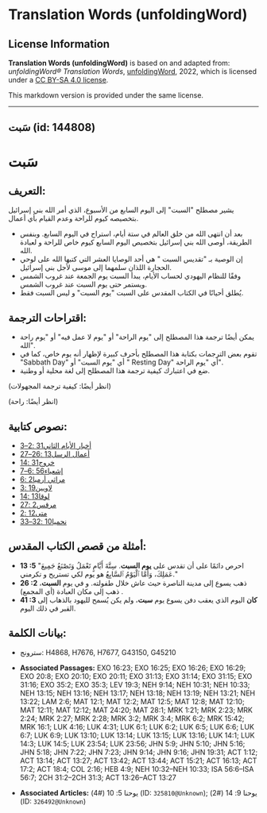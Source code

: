# Translation Words (unfoldingWord)

## License Information

**Translation Words (unfoldingWord)** is based on and adapted from: _unfoldingWord® Translation Words_, [unfoldingWord](https://unfoldingword.org/utw), 2022, which is licensed under a [CC BY-SA 4.0 license](https://creativecommons.org/licenses/by-sa/4.0/legalcode.en).

This markdown version is provided under the same license.



--------------------------------

## سَبت (id: 144808)

سَبت
====

التعريف:
--------

يشير مصطلح "السبت" إلى اليوم السابع من الأسبوع، الذي أمر الله بني إسرائيل بتخصيصه كيوم للراحة وعدم القيام بأي أعمال.

* بعد أن انتهى الله من خلق العالم في ستة أيام، استراح في اليوم السابع. وبنفس الطريقة، أوصى الله بني إسرائيل بتخصيص اليوم السابع كيوم خاص للراحة و لعبادة الله.
* إن الوصية بـ "تقديس السبت " هي أحد الوصايا العشر التي كتبها الله على لوحي الحجارة اللذان سلمهما إلى موسى لأجل بني إسرائيل.
* وفقًا للنظام اليهودي لحساب الأيام، يبدأ السبت يوم الجمعة عند غروب الشمس ويستمر حتى يوم السبت عند غروب الشمس.
* يُطلق أحيانًا في الكتاب المقدس على السبت "يوم السبت" و ليس السبت فقط.

اقتراحات الترجمة:
-----------------

* يمكن أيضًا ترجمة هذا المصطلح إلى "يوم الراحة" أو "يوم لا عمل فيه" أو "يوم راحة الله".
* تقوم بعض الترجمات بكتابة هذا المصطلح بأحرف كبيرة لإظهار أنه يوم خاص، كما في "Sabbath Day" أي "يوم السبت" أو " Resting Day" أي "يوم الراحة".
* ضع في اعتبارك كيفية ترجمة هذا المصطلح إلى لغة محلية أو وطنية.

(انظر أيضًا: كيفية ترجمة المجهولات)

(انظر أيضًا: راحة)

نصوص كتابية:
------------

* [أخبار الأيام الثاني31 :2–3](https://ref.ly/2Chr31:2-2Chr31:3)
* [أعمال الرسل13 :26–27](https://ref.ly/Acts13:26-Acts13:27)
* [خروج31 :14](https://ref.ly/Exod31:14)
* [إشعياء56 :6–7](https://ref.ly/Isa56:6-Isa56:7)
* [مراثي أرميا2 :6](https://ref.ly/Lam2:6)
* [لاويين19 :3](https://ref.ly/Lev19:3)
* [لوقا13 :14](https://ref.ly/Luke13:14)
* [مرقس2 :27](https://ref.ly/Mark2:27)
* [متى12 :2](https://ref.ly/Matt12:2)
* [نحميا10 :32–33](https://ref.ly/Neh10:32-Neh10:33)

أمثلة من قصص الكتاب المقدس:
---------------------------

* **13 :5** "احرص دائمًا على أن تقدس على **يوم السبت**. سِتَّةَ أَيَّامٍ تَعْمَلُ وَتَصْنَعُ جَمِيعَ عَمَلِكَ، وَأَمَّا ٱلْيَوْمُ ٱلسَّابِعُ هو يوم لكي تستريح و تكرمني."
* **26 :2** ذهب يسوع إلى مدينة الناصرة حيث عاش خلال طفولته. و في يوم **السبت**، ذهب إلى مكان العبادة (أي المجمع) .
* **41 :3 كان** اليوم الذي يعقب دفن يسوع يوم **سبت**، ولم يكن يُسمح لليهود بالذهاب إلى القبر في ذلك اليوم.

بيانات الكلمة:
--------------

* سترونج: H4868, H7676, H7677, G43150, G45210

* **Associated Passages:** EXO 16:23; EXO 16:25; EXO 16:26; EXO 16:29; EXO 20:8; EXO 20:10; EXO 20:11; EXO 31:13; EXO 31:14; EXO 31:15; EXO 31:16; EXO 35:2; EXO 35:3; LEV 19:3; NEH 9:14; NEH 10:31; NEH 10:33; NEH 13:15; NEH 13:16; NEH 13:17; NEH 13:18; NEH 13:19; NEH 13:21; NEH 13:22; LAM 2:6; MAT 12:1; MAT 12:2; MAT 12:5; MAT 12:8; MAT 12:10; MAT 12:11; MAT 12:12; MAT 24:20; MAT 28:1; MRK 1:21; MRK 2:23; MRK 2:24; MRK 2:27; MRK 2:28; MRK 3:2; MRK 3:4; MRK 6:2; MRK 15:42; MRK 16:1; LUK 4:16; LUK 4:31; LUK 6:1; LUK 6:2; LUK 6:5; LUK 6:6; LUK 6:7; LUK 6:9; LUK 13:10; LUK 13:14; LUK 13:15; LUK 13:16; LUK 14:1; LUK 14:3; LUK 14:5; LUK 23:54; LUK 23:56; JHN 5:9; JHN 5:10; JHN 5:16; JHN 5:18; JHN 7:22; JHN 7:23; JHN 9:14; JHN 9:16; JHN 19:31; ACT 1:12; ACT 13:14; ACT 13:27; ACT 13:42; ACT 13:44; ACT 15:21; ACT 16:13; ACT 17:2; ACT 18:4; COL 2:16; HEB 4:9; NEH 10:32–NEH 10:33; ISA 56:6–ISA 56:7; 2CH 31:2–2CH 31:3; ACT 13:26–ACT 13:27
* **Associated Articles:** يوحنا 5: 10 (#4) (ID: `325810@Unknown`); يوحنا 9: 14 (#2) (ID: `326492@Unknown`)

